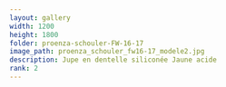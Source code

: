 ```yaml
---
layout: gallery
width: 1200
height: 1800
folder: proenza-schouler-FW-16-17
image_path: proenza_schouler_fw16-17_modele2.jpg
description: Jupe en dentelle siliconée Jaune acide
rank: 2
---
```

